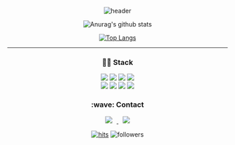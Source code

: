 <div align=center>

![header](https://capsule-render.vercel.app/api?type=Rounded&color=auto&height=200&section=header&text=Hi,I’m&#64;guma_zz&fontSize=50)


![Anurag's github stats](https://github-readme-stats.vercel.app/api?username=DevJoeYC&show_icons=true&theme=radical) 

[![Top Langs](https://github-readme-stats.vercel.app/api/top-langs/?username=DevJoeYC&layout=compact&theme=dracula)](https://github.com/metleeha)

<hr>

<h3>👨‍🔧 Stack</h3>

<img src="https://img.shields.io/badge/java-007396?style=for-the-badge&logo=java&logoColor=white">
<img src="https://img.shields.io/badge/Python-3776AB?style=for-the-badge&logo=Python&logoColor=white">
<img src="https://img.shields.io/badge/JavaScript-F7DF1E?style=for-the-badge&logo=JavaScript&logoColor=white">
<img src="https://img.shields.io/badge/MySQL-4479A1?style=for-the-badge&logo=MySQL&logoColor=white">
<br>
<img src="https://img.shields.io/badge/html5-E34F26?style=for-the-badge&logo=html5&logoColor=white">
<img src="https://img.shields.io/badge/css-1572B6?style=for-the-badge&logo=css3&logoColor=white">
<img src="https://img.shields.io/badge/Eclipse IDE-2C2255?style=for-the-badge&logo=Eclipse IDE&logoColor=white">
<img src="https://img.shields.io/badge/GitHub-181717?style=for-the-badge&logo=GitHub&logoColor=white">
<h3>:wave: Contact</h3>
</a> <a href="https://instagram.com/guma_zz">
    <img 
        src="http://img.shields.io/badge/-Instagram-black?style=flat&logo=Instagram&link=https://instagram.com/guma_zz/"
        style="height : auto; margin-left : 10px; margin-right : 10px;"/>
</a> <a href="mailto:qweaszx2122@gmail.com">
    <img 
        src="https://img.shields.io/badge/Gmail-d14836?style=flat-square&logo=Gmail&logoColor=white&link=mailto:qweaszx2122@gmail.com"
        style="height : auto; margin-left : 10px; margin-right : 10px;"/>
</a>

[![hits](https://hits.seeyoufarm.com/api/count/incr/badge.svg?url=https%3A%2F%2Fgithub.com%2FDevJoeYC&count_bg=%237A7A7A&title_bg=%23FFADCC&icon=reverbnation.svg&icon_color=%23FF0000&title=hits&edge_flat=false)](https://hits.seeyoufarm.com)
![followers](https://img.shields.io/github/followers/DevJoeYC?style=social)
</div>
